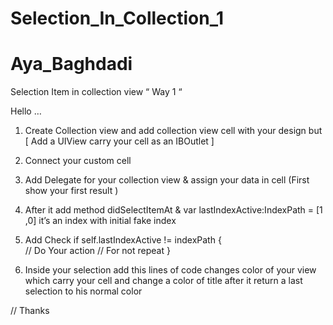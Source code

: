 # Selection_In_Collection_1
# Aya_Baghdadi

Selection Item in collection view “ Way 1 “


Hello …

1. Create Collection view and add collection view cell with your design but
[ Add a UIView carry your cell as an IBOutlet ]

2. Connect your custom cell 

3. Add Delegate for your collection view & assign your data in cell (First show your first result )

4. After it add method didSelectItemAt & var lastIndexActive:IndexPath = [1 ,0]
it’s an index with initial fake index

5. Add Check 
  if self.lastIndexActive != indexPath {  
   // Do Your action // For not repeat 
   }

6. Inside your selection add this lines of code changes color of your view which carry your cell and change a color of title after it return a last selection to his normal color

// Thanks
